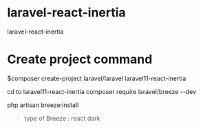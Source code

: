 # laravel-react-inertia
 laravel-react-inertia
# Create project command
$composer create-project laravel/laravel laravel11-react-inertia

cd to laravel11-react-inertia
composer require laravel/breeze --dev

php artisan breeze:install
> type of Breeze : react
> dark
> 
